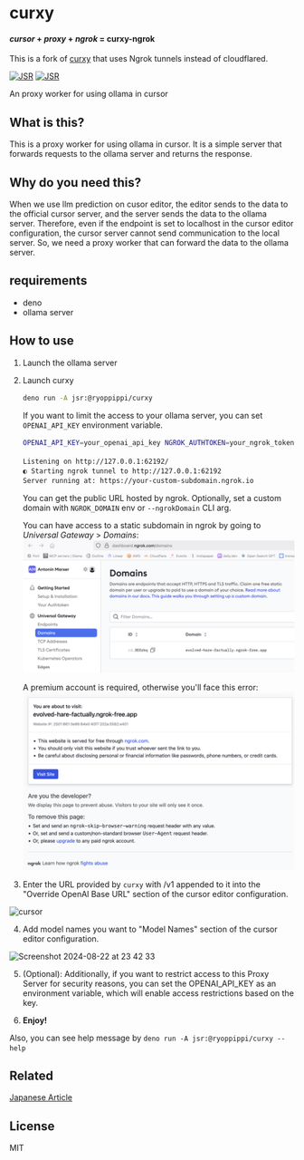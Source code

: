 # curxy

#### _cursor_ + _proxy_ + _ngrok_ = **curxy-ngrok**

This is a fork of [curxy](https://github.com/ryoppippi/curxy) that uses Ngrok tunnels instead of cloudflared.

[![JSR](https://jsr.io/badges/@ryoppippi/curxy)](https://jsr.io/@ryoppippi/curxy)
[![JSR](https://jsr.io/badges/@ryoppippi/curxy/score)](https://jsr.io/@ryoppippi/curxy)

An proxy worker for using ollama in cursor

## What is this?

This is a proxy worker for using ollama in cursor. It is a simple server that
forwards requests to the ollama server and returns the response.

## Why do you need this?

When we use llm prediction on cusor editor, the editor sends to the data to the
official cursor server, and the server sends the data to the ollama server.
Therefore, even if the endpoint is set to localhost in the cursor editor
configuration, the cursor server cannot send communication to the local server.
So, we need a proxy worker that can forward the data to the ollama server.

## requirements

- deno
- ollama server

## How to use

1. Launch the ollama server

2. Launch curxy

   ```sh
   deno run -A jsr:@ryoppippi/curxy
   ```

   If you want to limit the access to your ollama server, you can set `OPENAI_API_KEY`
   environment variable.

   ```bash
   OPENAI_API_KEY=your_openai_api_key NGROK_AUTHTOKEN=your_ngrok_token NGROK_DOMAIN=your_ngrok_domain deno run -A jsr:@ryoppippi/curxy

   Listening on http://127.0.0.1:62192/
   ◐ Starting ngrok tunnel to http://127.0.0.1:62192
   Server running at: https://your-custom-subdomain.ngrok.io
   ```

   You can get the public URL hosted by ngrok. Optionally, set a custom domain with `NGROK_DOMAIN` env or `--ngrokDomain` CLI arg.

   You can have access to a static subdomain in ngrok by going to _Universal Gateway_ > _Domains_:
   ![Ngrok custom subdomain](images/Domains.png)

   A premium account is required, otherwise you'll face this error:
   ![Free model doesn't work](images/paid_ngrok_accounted_required.png)

3. Enter the URL provided by `curxy` with /v1 appended to it into the "Override
   OpenAl Base URL" section of the cursor editor configuration.

![cursor](https://github.com/user-attachments/assets/83a54310-0728-49d8-8c3f-b31e0d8e3e1b)

4. Add model names you want to "Model Names" section of the cursor editor
   configuration.

![Screenshot 2024-08-22 at 23 42 33](https://github.com/user-attachments/assets/c24fed7c-c61e-46a0-b735-ccf594a96363)

5. (Optional): Additionally, if you want to restrict access to this Proxy Server
   for security reasons, you can set the OPENAI_API_KEY as an environment
   variable, which will enable access restrictions based on the key.

6. **Enjoy!**

Also, you can see help message by `deno run -A jsr:@ryoppippi/curxy --help`

## Related

[Japanese Article](https://zenn.dev/ryoppippi/articles/02c618452a1c9f)

## License

MIT
